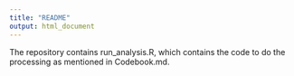 ```yaml
---
title: "README"
output: html_document
---
```


The repository contains run_analysis.R, which contains the code to do the processing as mentioned in Codebook.md. 
